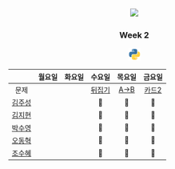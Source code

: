 <div align="center">
  <h3><img src="https://user-images.githubusercontent.com/46666296/133788774-1bba4108-db05-4d35-88ac-e355f29040a0.png"></h3>

  ### <center>**Week 2**</center>
  <!--Python-->
  <img src="https://raw.githubusercontent.com/vscode-icons/vscode-icons/master/icons/file_type_python.svg" height="25"/>
  
  <!--문제를 풀었으면 위의 아이콘을 복사해서 붙여넣기-->
  <!--링크 삽입할 때 Forked Repo(개인 저장소)가 아닌 Remote Repo(원본 저장소) 주소를 붙여넣을 것-->
  ||월요일|화요일|수요일|목요일|금요일|
  |:---------------:|:---------------:|:---------------:|:---------------:|:---------------:|:---------------:|
  |문제|||[뒤집기](https://www.acmicpc.net/problem/1439)|[A->B](https://www.acmicpc.net/problem/16953)|[카드2](https://www.acmicpc.net/problem/2164)|
  |[김주성](https://github.com/kjs2109)||| 🧠 | 🧠 | 🧠 |
  |[김지현](https://github.com/codehyunn)||| 🧠 | 🧠 | 🧠 |
  |[박수영](https://github.com/nstalways)||| 🧠 | 🧠 | 🧠 |
  |[오동혁](https://github.com/97DongHyeokOH)||| 🧠 | 🧠 | 🧠 |
  |[조수혜](https://github.com/suhyehye)||| 🧠 | 🧠 | 🧠 |
</div>
